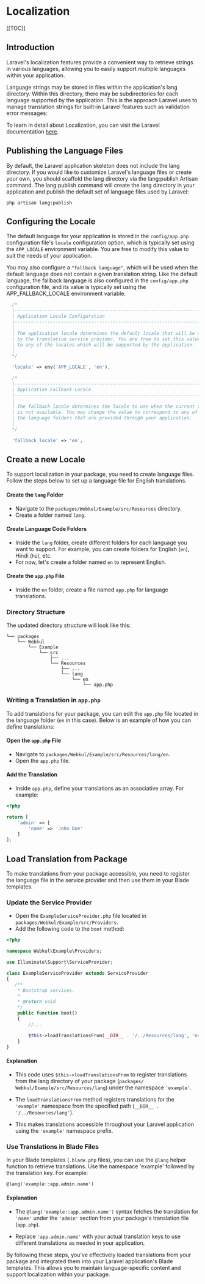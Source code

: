 # Localization

[[TOC]]

## Introduction

Laravel's localization features provide a convenient way to retrieve strings in various languages, allowing you to easily support multiple languages within your application.

Language strings may be stored in files within the application's lang directory. Within this directory, there may be subdirectories for each language supported by the application. This is the approach Laravel uses to manage translation strings for built-in Laravel features such as validation error messages:

To learn in detail about Localization, you can visit the Laravel documentation [here](https://laravel.com/docs/11.x/localization).

## Publishing the Language Files

By default, the Laravel application skeleton does not include the lang directory. If you would like to customize Laravel's language files or create your own, you should scaffold the lang directory via the lang:publish Artisan command. The lang:publish command will create the lang directory in your application and publish the default set of language files used by Laravel:

```
php artisan lang:publish
```

## Configuring the Locale

The default language for your application is stored in the `config/app.php` configuration file's `locale` configuration option, which is typically set using the `APP_LOCALE` environment variable. You are free to modify this value to suit the needs of your application.

You may also configure a `"fallback language"`, which will be used when the default language does not contain a given translation string. Like the default language, the fallback language is also configured in the `config/app.php` configuration file, and its value is typically set using the APP_FALLBACK_LOCALE environment variable.

```php
  /*
  |--------------------------------------------------------------------------
  | Application Locale Configuration
  |--------------------------------------------------------------------------
  |
  | The application locale determines the default locale that will be used
  | by the translation service provider. You are free to set this value
  | to any of the locales which will be supported by the application.
  |
  */

  'locale' => env('APP_LOCALE', 'en'),

  /*
  |--------------------------------------------------------------------------
  | Application Fallback Locale
  |--------------------------------------------------------------------------
  |
  | The fallback locale determines the locale to use when the current one
  | is not available. You may change the value to correspond to any of
  | the language folders that are provided through your application.
  |
  */

  'fallback_locale' => 'en',
  ```

## Create a new Locale

To support localization in your package, you need to create language files. Follow the steps below to set up a language file for English translations.

#### Create the `lang` Folder
   - Navigate to the `packages/Webkul/Example/src/Resources` directory.
   - Create a folder named `lang`.

#### Create Language Code Folders
   - Inside the `lang` folder, create different folders for each language you want to support. For example, you can create folders for English (`en`), Hindi (`hi`), etc.
   - For now, let's create a folder named `en` to represent English.

#### Create the `app.php` File
   - Inside the `en` folder, create a file named `app.php` for language translations.

### Directory Structure

The updated directory structure will look like this:

  ```
  └── packages
      └── Webkul
          └── Example
              └── src
                  ├── ...
                  └── Resources
                      ├── ...
                      └── lang
                          └── en
                              └── app.php
  ```

### Writing a Translation in `app.php`

To add translations for your package, you can edit the `app.php` file located in the language folder (`en` in this case). Below is an example of how you can define translations:

#### Open the `app.php` File
   - Navigate to `packages/Webkul/Example/src/Resources/lang/en`.
   - Open the `app.php` file.

#### Add the Translation
   - Inside `app.php`, define your translations as an associative array. For example:

   ```php
   <?php

   return [
       'admin' => [
           'name' => 'John Doe'
       ]
   ];
  ``` 

## Load Translation from Package

To make translations from your package accessible, you need to register the language file in the service provider and then use them in your Blade templates.

### Update the Service Provider
   - Open the `ExampleServiceProvider.php` file located in `packages/Webkul/Example/src/Providers`.
   - Add the following code to the `boot` method:

  ```php
  <?php

  namespace Webkul\Example\Providers;

  use Illuminate\Support\ServiceProvider;

  class ExampleServiceProvider extends ServiceProvider
  {
     /**
      * Bootstrap services.
      *
      * @return void
      */
      public function boot()
      {
          //... 

          $this->loadTranslationsFrom(__DIR__ . '/../Resources/lang', 'example');
      }
  }
  ```
#### Explanation

- This code uses `$this->loadTranslationsFrom` to register translations from the lang directory of your package (`packages/  Webkul/Example/src/Resources/lang`) under the namespace `'example'`.

- The `loadTranslationsFrom` method registers translations for the `'example'` namespace from the specified path (`__DIR__ . '/../Resources/lang'`).

- This makes translations accessible throughout your Laravel application using the `'example'` namespace prefix.

### Use Translations in Blade Files

In your Blade templates (`.blade.php` files), you can use the `@lang` helper function to retrieve translations. Use the namespace 'example' followed by the translation key. For example:

  ```html
  @lang('example::app.admin.name')
  ```

#### Explanation

- The `@lang('example::app.admin.name')` syntax fetches the translation for `'name'` under the `'admin'` section from your package's translation file (`app.php`).

- Replace `'app.admin.name'` with your actual translation keys to use different translations as needed in your application.

By following these steps, you've effectively loaded translations from your package and integrated them into your Laravel application's Blade templates. This allows you to maintain language-specific content and support localization within your package.